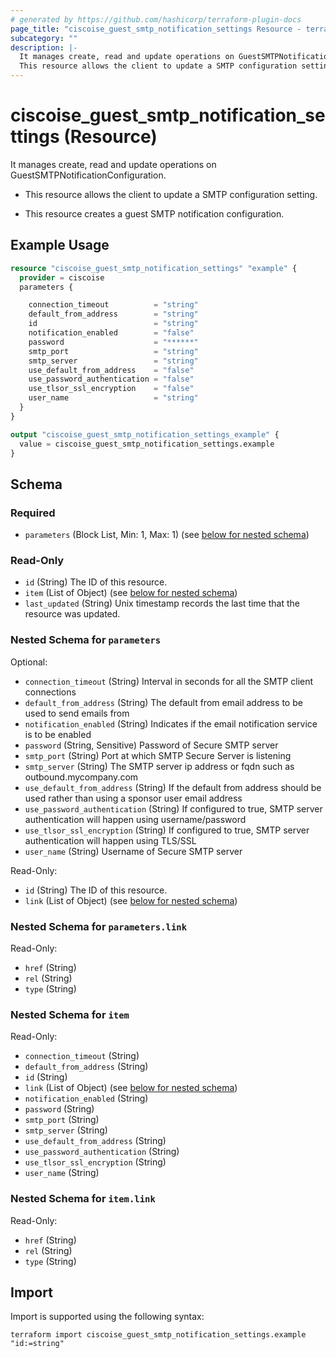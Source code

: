 ```yaml
---
# generated by https://github.com/hashicorp/terraform-plugin-docs
page_title: "ciscoise_guest_smtp_notification_settings Resource - terraform-provider-ciscoise"
subcategory: ""
description: |-
  It manages create, read and update operations on GuestSMTPNotificationConfiguration.
  This resource allows the client to update a SMTP configuration setting.This resource creates a guest SMTP notification configuration.
---
```


# ciscoise_guest_smtp_notification_settings (Resource)

It manages create, read and update operations on GuestSMTPNotificationConfiguration.

- This resource allows the client to update a SMTP configuration setting.

- This resource creates a guest SMTP notification configuration.

## Example Usage

```terraform
resource "ciscoise_guest_smtp_notification_settings" "example" {
  provider = ciscoise
  parameters {

    connection_timeout          = "string"
    default_from_address        = "string"
    id                          = "string"
    notification_enabled        = "false"
    password                    = "******"
    smtp_port                   = "string"
    smtp_server                 = "string"
    use_default_from_address    = "false"
    use_password_authentication = "false"
    use_tlsor_ssl_encryption    = "false"
    user_name                   = "string"
  }
}

output "ciscoise_guest_smtp_notification_settings_example" {
  value = ciscoise_guest_smtp_notification_settings.example
}
```

<!-- schema generated by tfplugindocs -->
## Schema

### Required

- `parameters` (Block List, Min: 1, Max: 1) (see [below for nested schema](#nestedblock--parameters))

### Read-Only

- `id` (String) The ID of this resource.
- `item` (List of Object) (see [below for nested schema](#nestedatt--item))
- `last_updated` (String) Unix timestamp records the last time that the resource was updated.

<a id="nestedblock--parameters"></a>
### Nested Schema for `parameters`

Optional:

- `connection_timeout` (String) Interval in seconds for all the SMTP client connections
- `default_from_address` (String) The default from email address to be used to send emails from
- `notification_enabled` (String) Indicates if the email notification service is to be enabled
- `password` (String, Sensitive) Password of Secure SMTP server
- `smtp_port` (String) Port at which SMTP Secure Server is listening
- `smtp_server` (String) The SMTP server ip address or fqdn such as outbound.mycompany.com
- `use_default_from_address` (String) If the default from address should be used rather than using a sponsor user email address
- `use_password_authentication` (String) If configured to true, SMTP server authentication will happen using username/password
- `use_tlsor_ssl_encryption` (String) If configured to true, SMTP server authentication will happen using TLS/SSL
- `user_name` (String) Username of Secure SMTP server

Read-Only:

- `id` (String) The ID of this resource.
- `link` (List of Object) (see [below for nested schema](#nestedatt--parameters--link))

<a id="nestedatt--parameters--link"></a>
### Nested Schema for `parameters.link`

Read-Only:

- `href` (String)
- `rel` (String)
- `type` (String)



<a id="nestedatt--item"></a>
### Nested Schema for `item`

Read-Only:

- `connection_timeout` (String)
- `default_from_address` (String)
- `id` (String)
- `link` (List of Object) (see [below for nested schema](#nestedobjatt--item--link))
- `notification_enabled` (String)
- `password` (String)
- `smtp_port` (String)
- `smtp_server` (String)
- `use_default_from_address` (String)
- `use_password_authentication` (String)
- `use_tlsor_ssl_encryption` (String)
- `user_name` (String)

<a id="nestedobjatt--item--link"></a>
### Nested Schema for `item.link`

Read-Only:

- `href` (String)
- `rel` (String)
- `type` (String)

## Import

Import is supported using the following syntax:

```shell
terraform import ciscoise_guest_smtp_notification_settings.example "id:=string"
```
